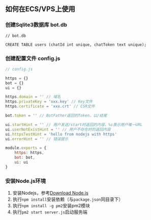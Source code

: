 ## 如何在ECS/VPS上使用

### 创建Sqlite3数据库 bot.db

```
// bot.db

CREATE TABLE users (chatId int unique, chatToken text unique);
```

### 创建配置文件 config.js

```js
// config.js

https = {}
bot = {}
ui = {}

https.domain = '' // 域名
https.privateKey = 'xxx.key' // Key文件
https.certificate = 'xxx.crt' // CSR文件

bot.token = '' // BotFather返回的Token，以/结尾

ui.startHint = '' // 用户发送/start时返回的内容，%s表示用户唯一URL
ui.userNotExistHint = '' // 用户不存在时的返回内容
ui.httpsTestHint = 'hello from nodejs with https'
ui.errorHint = '' // 错误提示

module.exports = {
    https: https,
    bot: bot,
    ui: ui
}
```

### 安装Node.js环境

1. 安装Nodejs，参考[Download Node.js](https://nodejs.org/en/download/current/)
2. 执行``npm install``安装依赖（与``package.json``同目录下）
3. 执行``npm install -g pm2``安装pm2模块
4. 执行``pm2 start server.js``启动服务端
